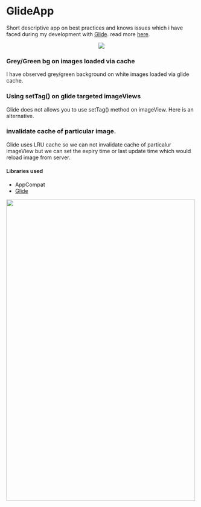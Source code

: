 # GlideApp
Short descriptive app on best practices and knows issues which i have faced during my development with [Glide][2]. read more [here][1].


<p align="center">
<a href="https://mindorks.com/newsletter/edition/3">
      <img src="https://img.shields.io/badge/Mindorks%20Newsletter%20-%233-68efad.svg"/>
</a>
</p>


### Grey/Green bg on images loaded via cache  
I have observed grey/green background on white images loaded via glide cache. 


### Using setTag() on glide targeted imageViews
Glide does not allows you to use setTag() method on imageView. Here is an alternative.


### invalidate cache of particular image.
Glide uses LRU cache so we can not invalidate cache of particalur imageView but we can set the expiry time or last update time which would reload image from server.

#### Libraries used
* AppCompat
* [Glide][2]



<a href="url"><img src="https://github.com/nieldeokar/GlideApp/blob/master/home_screen.png" align="left" height="800" width="500" ></a>


[1]: https://medium.com/@nieldeokar/using-glide-save-some-time-here-60f41e29d30a
[2]: https://github.com/bumptech/glide
